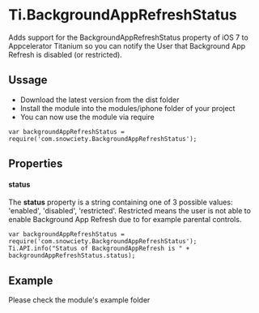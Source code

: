 Ti.BackgroundAppRefreshStatus
============================

Adds support for the BackgroundAppRefreshStatus property of iOS 7 to Appcelerator Titanium so you can notify the User that Background App Refresh is disabled (or restricted).

<h2>Ussage</h2>

* Download the latest version from the dist folder
* Install the module into the modules/iphone folder of your project
* You can now use the module via require

~~~
var backgroundAppRefreshStatus = require('com.snowciety.BackgroundAppRefreshStatus');
~~~

<h2>Properties</h2>

<h4>status</h4>

The <b>status</b> property is a string containing one of 3 possible values: 'enabled', 'disabled', 'restricted'. Restricted means the user is not able to enable Background App Refresh due to for example parental controls.

~~~
var backgroundAppRefreshStatus = require('com.snowciety.BackgroundAppRefreshStatus');
Ti.API.info("Status of BackgroundAppRefresh is " + backgroundAppRefreshStatus.status);
~~~

<h2>Example</h2>

Please check the module's example folder